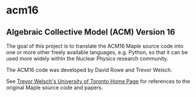 # acm16

## Algebraic Collective Model (ACM) Version 16

The goal of this project is to translate the ACM16 Maple source code into one or
more other freely available languages, e.g. Python, so that it can be used more widely
within the Nuclear Physics research community.

The ACM16 code was developed by David Rowe and Trevor Welsch.

See [Trevor Welsch's University of Toronto Home Page](https://www.physics.utoronto.ca/~rowe/taw/taw_home.html)
for references to the original Maple source code and papers.